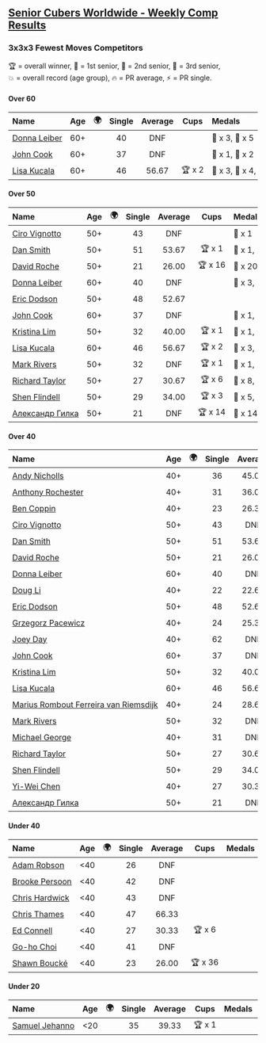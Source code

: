 <style>table {white-space: nowrap;}</style>
<link rel="stylesheet" type="text/css" href="/scw-comp/css/flags.css" />

## [Senior Cubers Worldwide - Weekly Comp Results](/scw-comp/results/)
### 3x3x3 Fewest Moves Competitors

<span style="white-space: nowrap;">🏆 = overall winner</span>, <span style="white-space: nowrap;">🥇 = 1st senior</span>, <span style="white-space: nowrap;">🥈 = 2nd senior</span>, <span style="white-space: nowrap;">🥉 = 3rd senior</span>, <span style="white-space: nowrap;">💥 = overall record (age group)</span>, <span style="white-space: nowrap;">🔥 = PR average</span>, <span style="white-space: nowrap;">⚡ = PR single</span>.

#### Over 60

| Name | Age | 🌍 | Single | Average | Cups | Medals | Achievements |
| :-- | :--: | :--: | :--: | :--: | :--: | :-- | :-- |
| [Donna Leiber](../../persons/donna_leiber/333fm.md) | 60+ | <i class="flag flag-US" /> | 40 | DNF |  | 🥈 x 3, 🥉 x 5 | 💥 x 3, ⚡ x 3 |
| [John Cook](../../persons/john_cook/333fm.md) | 60+ | <i class="flag flag-AU" /> | 37 | DNF |  | 🥈 x 1, 🥉 x 2 | 💥 x 1, ⚡ x 4 |
| [Lisa Kucala](../../persons/lisa_kucala/333fm.md) | 60+ | <i class="flag flag-US" /> | 46 | 56.67 | 🏆 x 2 | 🥇 x 3, 🥈 x 4, 🥉 x 5 | 💥 x 6, 🔥 x 7, ⚡ x 7 |

#### Over 50

| Name | Age | 🌍 | Single | Average | Cups | Medals | Achievements |
| :-- | :--: | :--: | :--: | :--: | :--: | :-- | :-- |
| [Ciro Vignotto](../../persons/ciro_vignotto/333fm.md) | 50+ | <i class="flag flag-IT" /> | 43 | DNF |  | 🥉 x 1 | ⚡ x 1 |
| [Dan Smith](../../persons/dan_smith/333fm.md) | 50+ | <i class="flag flag-US" /> | 51 | 53.67 | 🏆 x 1 | 🥇 x 1, 🥈 x 1 | 🔥 x 1, ⚡ x 2 |
| [David Roche](../../persons/david_roche/333fm.md) | 50+ | <i class="flag flag-AU" /> | 21 | 26.00 | 🏆 x 16 | 🥇 x 20, 🥈 x 5, 🥉 x 4 | 💥 x 8, 🔥 x 5, ⚡ x 4 |
| [Donna Leiber](../../persons/donna_leiber/333fm.md) | 60+ | <i class="flag flag-US" /> | 40 | DNF |  | 🥈 x 3, 🥉 x 5 | 💥 x 3, ⚡ x 3 |
| [Eric Dodson](../../persons/eric_dodson/333fm.md) | 50+ | <i class="flag flag-US" /> | 48 | 52.67 |  |  | 🔥 x 1, ⚡ x 1 |
| [John Cook](../../persons/john_cook/333fm.md) | 60+ | <i class="flag flag-AU" /> | 37 | DNF |  | 🥈 x 1, 🥉 x 2 | 💥 x 1, ⚡ x 4 |
| [Kristina Lim](../../persons/kristina_lim/333fm.md) | 50+ | <i class="flag flag-US" /> | 32 | 40.00 | 🏆 x 1 | 🥇 x 1, 🥈 x 9, 🥉 x 18 | 🔥 x 3, ⚡ x 3 |
| [Lisa Kucala](../../persons/lisa_kucala/333fm.md) | 60+ | <i class="flag flag-US" /> | 46 | 56.67 | 🏆 x 2 | 🥇 x 3, 🥈 x 4, 🥉 x 5 | 💥 x 6, 🔥 x 7, ⚡ x 7 |
| [Mark Rivers](../../persons/mark_rivers/333fm.md) | 50+ | <i class="flag flag-GB" /> | 32 | DNF | 🏆 x 1 | 🥇 x 1, 🥈 x 3, 🥉 x 3 | ⚡ x 3 |
| [Richard Taylor](../../persons/richard_taylor/333fm.md) | 50+ | <i class="flag flag-GB" /> | 27 | 30.67 | 🏆 x 6 | 🥇 x 8, 🥈 x 17, 🥉 x 6 | 🔥 x 9, ⚡ x 6 |
| [Shen Flindell](../../persons/shen_flindell/333fm.md) | 50+ | <i class="flag flag-AU" /> | 29 | 34.00 | 🏆 x 3 | 🥇 x 5, 🥈 x 7, 🥉 x 5 | 🔥 x 6, ⚡ x 2 |
| [Александр Гилка](../../persons/александр_гилка/333fm.md) | 50+ | <i class="flag flag-UA" /> | 21 | DNF | 🏆 x 14 | 🥇 x 14, 🥈 x 1 | 💥 x 3, ⚡ x 4 |

#### Over 40

| Name | Age | 🌍 | Single | Average | Cups | Medals | Achievements |
| :-- | :--: | :--: | :--: | :--: | :--: | :-- | :-- |
| [Andy Nicholls](../../persons/andy_nicholls/333fm.md) | 40+ | <i class="flag flag-GB" /> | 36 | 45.00 |  | 🥈 x 4, 🥉 x 4 | 🔥 x 2, ⚡ x 2 |
| [Anthony Rochester](../../persons/anthony_rochester/333fm.md) | 40+ | <i class="flag flag-AU" /> | 31 | 36.00 |  | 🥇 x 1, 🥈 x 5, 🥉 x 3 | 🔥 x 2, ⚡ x 6 |
| [Ben Coppin](../../persons/ben_coppin/333fm.md) | 40+ | <i class="flag flag-GB" /> | 23 | 26.33 | 🏆 x 17 | 🥇 x 26, 🥈 x 14, 🥉 x 6 | 💥 x 1, 🔥 x 2, ⚡ x 4 |
| [Ciro Vignotto](../../persons/ciro_vignotto/333fm.md) | 50+ | <i class="flag flag-IT" /> | 43 | DNF |  | 🥉 x 1 | ⚡ x 1 |
| [Dan Smith](../../persons/dan_smith/333fm.md) | 50+ | <i class="flag flag-US" /> | 51 | 53.67 | 🏆 x 1 | 🥇 x 1, 🥈 x 1 | 🔥 x 1, ⚡ x 2 |
| [David Roche](../../persons/david_roche/333fm.md) | 50+ | <i class="flag flag-AU" /> | 21 | 26.00 | 🏆 x 16 | 🥇 x 20, 🥈 x 5, 🥉 x 4 | 💥 x 8, 🔥 x 5, ⚡ x 4 |
| [Donna Leiber](../../persons/donna_leiber/333fm.md) | 60+ | <i class="flag flag-US" /> | 40 | DNF |  | 🥈 x 3, 🥉 x 5 | 💥 x 3, ⚡ x 3 |
| [Doug Li](../../persons/doug_li/333fm.md) | 40+ | <i class="flag flag-US" /> | 22 | 22.67 | 🏆 x 2 | 🥇 x 2 | 💥 x 2, 🔥 x 2, ⚡ x 2 |
| [Eric Dodson](../../persons/eric_dodson/333fm.md) | 50+ | <i class="flag flag-US" /> | 48 | 52.67 |  |  | 🔥 x 1, ⚡ x 1 |
| [Grzegorz Pacewicz](../../persons/grzegorz_pacewicz/333fm.md) | 40+ | <i class="flag flag-PL" /> | 24 | 25.33 | 🏆 x 17 | 🥇 x 23, 🥈 x 10, 🥉 x 2 | 💥 x 5, 🔥 x 4, ⚡ x 10 |
| [Joey Day](../../persons/joey_day/333fm.md) | 40+ | <i class="flag flag-US" /> | 62 | DNF |  | 🥉 x 1 | ⚡ x 1 |
| [John Cook](../../persons/john_cook/333fm.md) | 60+ | <i class="flag flag-AU" /> | 37 | DNF |  | 🥈 x 1, 🥉 x 2 | 💥 x 1, ⚡ x 4 |
| [Kristina Lim](../../persons/kristina_lim/333fm.md) | 50+ | <i class="flag flag-US" /> | 32 | 40.00 | 🏆 x 1 | 🥇 x 1, 🥈 x 9, 🥉 x 18 | 🔥 x 3, ⚡ x 3 |
| [Lisa Kucala](../../persons/lisa_kucala/333fm.md) | 60+ | <i class="flag flag-US" /> | 46 | 56.67 | 🏆 x 2 | 🥇 x 3, 🥈 x 4, 🥉 x 5 | 💥 x 6, 🔥 x 7, ⚡ x 7 |
| [Marius Rombout Ferreira van Riemsdijk](../../persons/marius_rombout_ferreira_van_riemsdijk/333fm.md) | 40+ | <i class="flag flag-BR" /> | 24 | 28.67 | 🏆 x 31 | 🥇 x 35, 🥈 x 11, 🥉 x 1 | 🔥 x 4, ⚡ x 7 |
| [Mark Rivers](../../persons/mark_rivers/333fm.md) | 50+ | <i class="flag flag-GB" /> | 32 | DNF | 🏆 x 1 | 🥇 x 1, 🥈 x 3, 🥉 x 3 | ⚡ x 3 |
| [Michael George](../../persons/michael_george/333fm.md) | 40+ | <i class="flag flag-GB" /> | 31 | DNF |  | 🥇 x 1, 🥈 x 4, 🥉 x 5 | ⚡ x 3 |
| [Richard Taylor](../../persons/richard_taylor/333fm.md) | 50+ | <i class="flag flag-GB" /> | 27 | 30.67 | 🏆 x 6 | 🥇 x 8, 🥈 x 17, 🥉 x 6 | 🔥 x 9, ⚡ x 6 |
| [Shen Flindell](../../persons/shen_flindell/333fm.md) | 50+ | <i class="flag flag-AU" /> | 29 | 34.00 | 🏆 x 3 | 🥇 x 5, 🥈 x 7, 🥉 x 5 | 🔥 x 6, ⚡ x 2 |
| [Yi-Wei Chen](../../persons/yi_wei_chen/333fm.md) | 40+ | <i class="flag flag-TW" /> | 27 | 30.33 | 🏆 x 9 | 🥇 x 10, 🥈 x 11, 🥉 x 6 | 🔥 x 3, ⚡ x 8 |
| [Александр Гилка](../../persons/александр_гилка/333fm.md) | 50+ | <i class="flag flag-UA" /> | 21 | DNF | 🏆 x 14 | 🥇 x 14, 🥈 x 1 | 💥 x 3, ⚡ x 4 |

#### Under 40

| Name | Age | 🌍 | Single | Average | Cups | Medals | Achievements |
| :-- | :--: | :--: | :--: | :--: | :--: | :-- | :-- |
| [Adam Robson](../../persons/adam_robson/333fm.md) | <40 | <i class="flag flag-GB" /> | 26 | DNF |  |  | ⚡ x 4 |
| [Brooke Persoon](../../persons/brooke_persoon/333fm.md) | <40 | <i class="flag flag-US" /> | 42 | DNF |  |  | ⚡ x 1 |
| [Chris Hardwick](../../persons/chris_hardwick/333fm.md) | <40 | <i class="flag flag-US" /> | 43 | DNF |  |  | ⚡ x 1 |
| [Chris Thames](../../persons/chris_thames/333fm.md) | <40 | <i class="flag flag-US" /> | 47 | 66.33 |  |  | 🔥 x 1, ⚡ x 4 |
| [Ed Connell](../../persons/ed_connell/333fm.md) | <40 | <i class="flag flag-IE" /> | 27 | 30.33 | 🏆 x 6 |  | 🔥 x 1, ⚡ x 5 |
| [Go-ho Choi](../../persons/go_ho_choi/333fm.md) | <40 | <i class="flag flag-KR" /> | 41 | DNF |  |  | ⚡ x 1 |
| [Shawn Boucké](../../persons/shawn_boucke/333fm.md) | <40 | <i class="flag flag-US" /> | 23 | 26.00 | 🏆 x 36 |  | 💥 x 1, 🔥 x 5, ⚡ x 9 |

#### Under 20

| Name | Age | 🌍 | Single | Average | Cups | Medals | Achievements |
| :-- | :--: | :--: | :--: | :--: | :--: | :-- | :-- |
| [Samuel Jehanno](../../persons/samuel_jehanno/333fm.md) | <20 | <i class="flag flag-FR" /> | 35 | 39.33 | 🏆 x 1 |  | 🔥 x 1, ⚡ x 1 |


<!-- Global site tag (gtag.js) - Google Analytics -->
<script async src="https://www.googletagmanager.com/gtag/js?id=UA-86348435-3"></script>
<script>window.dataLayer = window.dataLayer || []; function gtag() {dataLayer.push(arguments);} gtag('js', new Date()); gtag('config', 'UA-86348435-3');</script>
